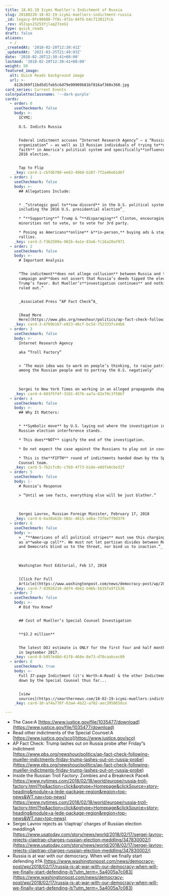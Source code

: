 ```yaml
---
title: 18.02.19 Icymi Mueller's Indictment of Russia
slug: 20180220-18-02-19-icymi-muellers-indictment-russia
_id: legacy-0fe90888-7f8c-472a-84f6-b4c713012fcb
_rev: 45Isps23253Yjlaq27zeG1
type: quick_reads
draft: false
aliases:
  - /
_createdAt: '2018-02-20T12:30:41Z'
_updatedAt: '2021-03-25T21:49:03Z'
date: '2018-02-20T12:30:41+00:00'
lastmod: '2018-02-20T12:30:41+00:00'
weight: 50
featured_image:
  alt: Quick Reads background image
  url: >-
    612b369f11bd5d1feb5c6d79e90909b81bf816af360x360.jpg
card_series: Current Events
colorpaletteclassname: '--dark-purple'
cards:
  - order: 0
    useCheckmark: false
    body: >-
      ICYMI:  

      U.S. Indicts Russia


      Federal indictment accuses “Internet Research Agency” – a “Russian
      organization” – as well as 13 Russian individuals of trying to**undermine
      faith** in America’s political system and specifically**influence** the
      2016 election.


      Tap to Flip
    _key: card-1-cbfdb780-ee63-49b0-b287-7f2a46e61d6f
  - order: 1
    useCheckmark: false
    body: >-
      ## Allegations Include:


      * _“strategic goal to**sow discord** in the U.S. political system,
      including the 2016 U.S. presidential election”_

      * “**Supporting**” Trump & “**disparaging**” Clinton, encouraging
      minorities not to vote, or to vote for 3rd party.

      * Posing as Americans**online** &**in-person,** buying ads & staging
      rallies.
    _key: card-2-f362509a-982b-4a1e-83a6-fc16a20af971
  - order: 2
    useCheckmark: false
    body: >-
      # Important Analysis


      “The indictment**does not allege collusion** between Russia and the Trump
      campaign and**does not assert that Russia’s deeds tipped the election** in
      Trump’s favor. But Mueller’s**investigation continues** and nothing is
      ruled out.”


      _Associated Press “AP Fact Check”A_


      [Read More
      Here](https://www.pbs.org/newshour/politics/ap-fact-check-following-mueller-indictments-friday-trump-lashes-out-on-russia-probe)
    _key: card-3-4769b167-e923-46cf-bc5d-752333fc44b6
  - order: 3
    useCheckmark: false
    body: >-
      Internet Research Agency  

      aka “Troll Factory”


      > ‘The main idea was to work on people’s thinking, to raise patriotism
      among the Russian people and to portray the U.S. negatively’  
        
        
        
      Sergei to New York Times on working in an alleged propaganda shop.
    _key: card-4-603f5f4f-3101-4576-aa7a-82e70c3f58b7
  - order: 4
    useCheckmark: false
    body: >-
      ## Why It Matters:


      * **Symbolic move** by U.S. laying out where the investigation into
      Russian election interference stands.

      * This does**NOT** signify the end of the investigation.

      * Do not expect the case against the Russians to play out in court.

      * This is the**FIFTH** round of indictments handed down by the Special
      Counsel team.
    _key: card-5-7b2cfc0c-c7b9-4f73-b1de-e8dfe0cbe31f
  - order: 5
    useCheckmark: false
    body: |-
      # Russia’s Response

      > “Until we see facts, everything else will be just blather.”  
        
        
        
      Sergei Lavrov, Russian Foreign Minister, February 17, 2018
    _key: card-6-6a30a62b-58dc-4815-a46a-72fbeff0d379
  - order: 6
    useCheckmark: false
    body: >-
      > _“**Americans of all political stripes** must see this charging document
      as a**wake-up call**. We must not let partisan divides between Republicans
      and Democrats blind us to the threat, nor bind us to inaction.”_  
        
        
        
      Washington Post Editorial, Feb 17, 2018


      [Click For Full
      Article](https://www.washingtonpost.com/news/democracy-post/wp/2018/02/17/russia-is-at-war-with-our-democracy-when-will-we-finally-start-defending-it/?utm_term=.5a4005a7c083)
    _key: card-7-03926216-ddf4-4b62-b46b-5635fa9f1536
  - order: 7
    useCheckmark: false
    body: >-
      # Did You Know?


      ## Cost of Mueller’s Special Counsel Investigation


      **$3.2 million**


      The latest DOJ estimate is ONLY for the first four and half months ending
      in September 2017.
    _key: card-8-b957e48d-61f8-468e-8e73-d70caabcec09
  - order: 8
    useCheckmark: true
    body: >-
      Full 37-page Indictment (it's Worth-A-Read) & the other Indictments handed
      down by the Special Counsel thus far...


      [view
      sources](https://smarthernews.com/18-02-19-icymi-muellers-indictment-russia/)
    _key: card-10-af4a778f-63a4-4b22-a702-aec395865dce

---
```

* The Case:A [https://www.justice.gov/file/1035477/download](https://www.justice.gov/file/1035477/download)
* Read other indictments of the Special Counsel:A [https://www.justice.gov/sco](https://www.justice.gov/sco)
* AP Fact Check: Trump lashes out on Russia probe after Friday”s indictment  
[https://www.pbs.org/newshour/politics/ap-fact-check-following-mueller-indictments-friday-trump-lashes-out-on-russia-probe](https://www.pbs.org/newshour/politics/ap-fact-check-following-mueller-indictments-friday-trump-lashes-out-on-russia-probe)
* Inside the Russian Troll Factory: Zombies and a Breakneck PaceA [https://www.nytimes.com/2018/02/18/world/europe/russia-troll-factory.html?hp&action=click&pgtype=Homepage&clickSource=story-heading&module=a-lede-package-region&region=top-news&WT.nav=top-news](https://www.nytimes.com/2018/02/18/world/europe/russia-troll-factory.html?hp&action=click&pgtype=Homepage&clickSource=story-heading&module=a-lede-package-region&region=top-news&WT.nav=top-news)
* Sergei Lavrov rejects as ‘claptrap’ charges of Russian election meddlingA [https://www.usatoday.com/story/news/world/2018/02/17/sergei-lavrov-rejects-claptrap-charges-russian-election-meddling/347830002/](https://www.usatoday.com/story/news/world/2018/02/17/sergei-lavrov-rejects-claptrap-charges-russian-election-meddling/347830002/)
* Russia is at war with our democracy. When will we finally start defending it?A [https://www.washingtonpost.com/news/democracy-post/wp/2018/02/17/russia-is-at-war-with-our-democracy-when-will-we-finally-start-defending-it/?utm_term=.5a4005a7c083](https://www.washingtonpost.com/news/democracy-post/wp/2018/02/17/russia-is-at-war-with-our-democracy-when-will-we-finally-start-defending-it/?utm_term=.5a4005a7c083)
